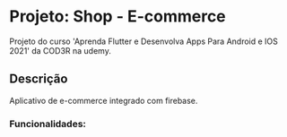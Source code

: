 # Projeto: Shop - E-commerce

Projeto do curso 'Aprenda Flutter e Desenvolva Apps Para Android e IOS 2021' da COD3R na udemy.

## Descrição

Aplicativo de e-commerce integrado com firebase.

### Funcionalidades:
